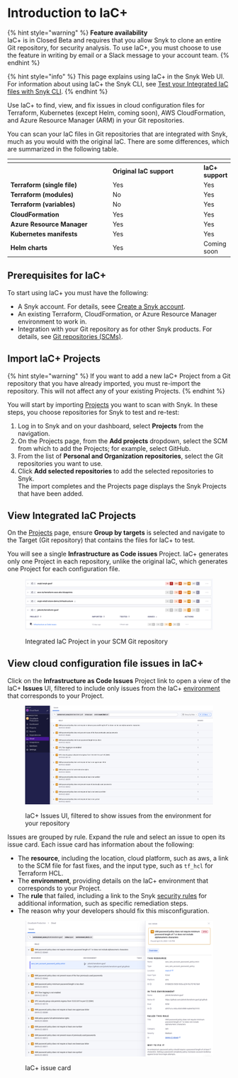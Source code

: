 # Introduction to IaC+

{% hint style="warning" %}
**Feature availability**\
IaC+ is in Closed Beta and requires that you allow Snyk to clone an entire Git repository, for security analysis. To use IaC+, you must choose to use the feature in writing by email or a Slack message to your account team.
{% endhint %}

{% hint style="info" %}
This page explains using IaC+ in the Snyk Web UI. For information about using IaC+ the Snyk CLI, see [Test your Integrated IaC files with Snyk CLI](../snyk-iac+/test-your-iac-files-with-the-snyk-cli.md).
{% endhint %}

Use IaC+ to find, view, and fix issues in cloud configuration files for Terraform, Kubernetes (except Helm, coming soon), AWS CloudFormation, and Azure Resource Manager (ARM) in your Git repositories.

You can scan your IaC files in Git repositories that are integrated with Snyk, much as you would with the original IaC. There are some differences, which are summarized in the following table.

<table data-header-hidden><thead><tr><th width="271"></th><th width="261.3333333333333"></th><th></th></tr></thead><tbody><tr><td></td><td><strong>Original IaC support</strong></td><td><strong>IaC+ support</strong></td></tr><tr><td><strong>Terraform (single file)</strong></td><td>Yes</td><td>Yes</td></tr><tr><td><strong>Terraform (modules)</strong></td><td>No</td><td>Yes</td></tr><tr><td><strong>Terraform (variables)</strong></td><td>No</td><td>Yes</td></tr><tr><td><strong>CloudFormation</strong></td><td>Yes</td><td>Yes</td></tr><tr><td><strong>Azure Resource Manager</strong></td><td>Yes</td><td>Yes</td></tr><tr><td><strong>Kubernetes manifests</strong></td><td>Yes</td><td>Yes</td></tr><tr><td><strong>Helm charts</strong></td><td>Yes</td><td>Coming soon</td></tr></tbody></table>

## Prerequisites for IaC+

To start using IaC+ you must have the following:

* A Snyk account. For details, seee [Create a Snyk account](../../getting-started/quickstart/create-a-snyk-account/).
* An existing Terraform, CloudFormation, or Azure Resource Manager environment to work in.
* Integration with your Git repository as for other Snyk products. For details, see [Git repositories (SCMs)](../../integrations/git-repository-scm-integrations/).

## Import IaC+ Projects

{% hint style="warning" %}
If you want to add a new IaC+ Project from a Git repository that you have already imported, you must re-import the repository. This will not affect any of your existing Projects.
{% endhint %}

You will start by importing [Projects](../../snyk-admin/snyk-projects/) you want to scan with Snyk. In these steps, you choose repositories for Snyk to test and re-test:

1. Log in to Snyk and on your dashboard, select **Projects** from the navigation.
2. On the Projects page, from the **Add projects** dropdown, select the SCM from which to add the Projects; for example, select GitHub.
3. From the list of **Personal and Organization repositories**, select the Git repositories you want to use.
4. Click **Add selected repositories** to add the selected repositories to Snyk.\
   The import completes and the Projects page displays the Snyk Projects that have been added.

## View Integrated IaC Projects

On the [Projects](../../snyk-admin/snyk-projects/) page, ensure **Group by targets** is selected and navigate to the Target (Git repository) that contains the files for IaC+ to test.

You will see a single **Infrastructure as Code issues** Project. IaC+ generates only one Project in each repository, unlike the original IaC, which generates one Project for each configuration file.

<figure><img src="../../.gitbook/assets/Screenshot 2023-05-07 at 3.57.30 PM.png" alt="Integrated IaC Project in your SCM Git repository"><figcaption><p>Integrated IaC Project in your SCM Git repository</p></figcaption></figure>

## View cloud configuration file issues in IaC+

Click on the **Infrastructure as Code Issues** Project link to open a view of the IaC+ **Issues** UI, filtered to include only issues from the IaC+ [environment](../snyk-iac+/key-concepts-in-iac+.md#environments) that corresponds to your Project.

<figure><img src="../../.gitbook/assets/Screenshot 2023-05-07 at 4.04.13 PM.png" alt=".IaC+ Issues UI, filtered to show issues from the environment for your repository"><figcaption><p>IaC+ Issues UI, filtered to show issues from the environment for your repository</p></figcaption></figure>

Issues are grouped by rule. Expand the rule and select an issue to open its issue card. Each issue card has information about the following:

* The **resource**, including the location, cloud platform, such as aws, a link to the SCM file for fast fixes, and the input type, such as `tf_hcl` for Terraform HCL.
* The **environment**, providing details on the IaC+ environment that corresponds to your Project.
* The **rule** that failed, including a link to the Snyk [security rules](https://security.snyk.io/rules/cloud/) for additional information, such as specific remediation steps.
* The reason why your developers should fix this misconfiguration.

<figure><img src="../../.gitbook/assets/Screenshot 2023-05-07 at 4.09.40 PM.png" alt="IaC+ issue card"><figcaption><p>IaC+ issue card</p></figcaption></figure>
